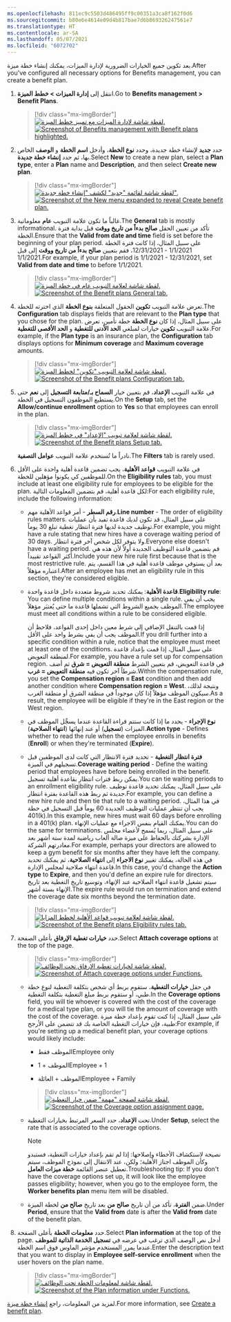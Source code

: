 ```yaml
---
ms.openlocfilehash: 811ec9c5503d486495ff9c00351a3ca8f162f0d6
ms.sourcegitcommit: b80e6e4614e09d4b817bae7d6b869326247561e7
ms.translationtype: HT
ms.contentlocale: ar-SA
ms.lasthandoff: 05/07/2021
ms.locfileid: "6072702"
---
```

<span data-ttu-id="74264-101">بعد تكوين جميع الخيارات الضرورية لإدارة الميزات، يمكنك إنشاء خطة ميزة.</span><span class="sxs-lookup"><span data-stu-id="74264-101">After you've configured all necessary options for Benefits management, you can create a benefit plan.</span></span>

1. <span data-ttu-id="74264-102">انتقل إلى **إدارة الميزات > خطط الميزة**.</span><span class="sxs-lookup"><span data-stu-id="74264-102">Go to **Benefits management > Benefit Plans**.</span></span>

   > [!div class="mx-imgBorder"]
   > <span data-ttu-id="74264-103">[![لقطة شاشة لإدارة الميزات مع تمييز خطط الميزة.](../media/benefits-management-benefit-plans.png)](../media/benefits-management-benefit-plans.png#lightbox)</span><span class="sxs-lookup"><span data-stu-id="74264-103">[![Screenshot of Benefits management with Benefit plans highlighted.](../media/benefits-management-benefit-plans.png)](../media/benefits-management-benefit-plans.png#lightbox)</span></span>

1. <span data-ttu-id="74264-104">حدد **جديد** لإنشاء خطة جديدة، وحدد **نوع الخطة**، وأدخل **اسم الخطة** و **الوصف** الخاص بها، ثم حدد **إنشاء خطة جديدة**.</span><span class="sxs-lookup"><span data-stu-id="74264-104">Select **New** to create a new plan, select a **Plan type**, enter a **Plan** name and **Description**, and then select **Create new plan**.</span></span>

   > [!div class="mx-imgBorder"]
   > <span data-ttu-id="74264-105">[![لقطة شاشة لقائمة "جديد" لكشف "إنشاء خطة جديدة".](../media/benefits-management-new-plan.png)](../media/benefits-management-new-plan.png#lightbox)</span><span class="sxs-lookup"><span data-stu-id="74264-105">[![Screenshot of the New menu expanded to reveal Create benefit plan.](../media/benefits-management-new-plan.png)](../media/benefits-management-new-plan.png#lightbox)</span></span>

1. <span data-ttu-id="74264-106">غالباً ما تكون علامة التبويب **عام** معلوماتية.</span><span class="sxs-lookup"><span data-stu-id="74264-106">The **General** tab is mostly informational.</span></span> <span data-ttu-id="74264-107">تأكد من تعيين الحقل **صالح بدءاً من تاريخ ووقت** قبل بداية فترة الخطة.</span><span class="sxs-lookup"><span data-stu-id="74264-107">Ensure that the **Valid from date and time** field is set before the beginning of your plan period.</span></span> <span data-ttu-id="74264-108">على سبيل المثال، إذا كانت فترة الخطة 1/1/2021 - 12/31/2021، فقم بتعيين **صالح بدءاً من تاريخ ووقت** إلى قبل 1/1/2021.</span><span class="sxs-lookup"><span data-stu-id="74264-108">For example, if your plan period is 1/1/2021 - 12/31/2021, set **Valid from date and time** to before 1/1/2021.</span></span>

   > [!div class="mx-imgBorder"]
   > <span data-ttu-id="74264-109">[![لقطة شاشة لعلامة التبويب عام في خطة الميزة.](../media/benefits-management-benefit-plans-general-tab.png)](../media/benefits-management-benefit-plans-general-tab.png#lightbox)</span><span class="sxs-lookup"><span data-stu-id="74264-109">[![Screenshot of the Benefit plans General tab.](../media/benefits-management-benefit-plans-general-tab.png)](../media/benefits-management-benefit-plans-general-tab.png#lightbox)</span></span>

1. <span data-ttu-id="74264-110">تعرض علامة التبويب **تكوين** الحقول المتعلقة **بنوع الخطة** الذي اخترته للخطة.</span><span class="sxs-lookup"><span data-stu-id="74264-110">The **Configuration** tab displays fields that are relevant to the **Plan type** that you chose for the plan.</span></span> <span data-ttu-id="74264-111">على سبيل المثال، إذا كان **نوع الخطة** خطة تأمين، تعرض علامة التبويب **تكوين** خيارات لمبلغي **الحد الأدنى للتغطية** و **الحد الأقصى للتغطية**.</span><span class="sxs-lookup"><span data-stu-id="74264-111">For example, if the **Plan type** is an insurance plan, the **Configuration** tab displays options for **Minimum coverage** and **Maximum coverage** amounts.</span></span>

   > [!div class="mx-imgBorder"]
   > <span data-ttu-id="74264-112">[![لقطة شاشة لعلامة التبويب "تكوين" لخطط الميزة.](../media/benefits-management-configuration-tab.png)](../media/benefits-management-configuration-tab.png#lightbox)</span><span class="sxs-lookup"><span data-stu-id="74264-112">[![Screenshot of the Benefit plans Configuration tab.](../media/benefits-management-configuration-tab.png)](../media/benefits-management-configuration-tab.png#lightbox)</span></span>

1. <span data-ttu-id="74264-113">في علامة التبويب **الإعداد**، قم بتعيين خيار **السماح بـ/متابعة التسجيل** إلى **نعم** حتى يستطيع الموظفون التسجيل في الخطة.</span><span class="sxs-lookup"><span data-stu-id="74264-113">On the **Setup** tab, set the **Allow/continue enrollment** option to **Yes** so that employees can enroll in the plan.</span></span>

   > [!div class="mx-imgBorder"]
   > <span data-ttu-id="74264-114">[![لقطة شاشة لعلامة تبويب "الإعداد" في خطط الميزة.](../media/benefits-management-setup-tab.png)](../media/benefits-management-setup-tab.png#lightbox)</span><span class="sxs-lookup"><span data-stu-id="74264-114">[![Screenshot of the Benefit plans Setup tab.](../media/benefits-management-setup-tab.png)](../media/benefits-management-setup-tab.png#lightbox)</span></span>

   <span data-ttu-id="74264-115">نادراً ما تُستخدم علامة التبويب **عوامل التصفية**.</span><span class="sxs-lookup"><span data-stu-id="74264-115">The **Filters** tab is rarely used.</span></span>

1. <span data-ttu-id="74264-116">في علامة التبويب **قواعد الأهلية**، يجب تضمين قاعدة أهلية واحدة على الأقل للموظفين كي يكونوا مؤهلين للخطة.</span><span class="sxs-lookup"><span data-stu-id="74264-116">On the **Eligibility rules** tab, you must include at least one eligibility rule for employees to be eligible for the plan.</span></span> <span data-ttu-id="74264-117">لكل قاعدة أهلية، قم بتضمين المعلومات التالية:</span><span class="sxs-lookup"><span data-stu-id="74264-117">For each eligibility rule, include the following information:</span></span>

   - <span data-ttu-id="74264-118">**رقم السطر** - أمر قواعد الأهلية مهم.</span><span class="sxs-lookup"><span data-stu-id="74264-118">**Line number** - The order of eligibility rules matters.</span></span> <span data-ttu-id="74264-119">على سبيل المثال، قد تكون لديك قاعدة تفيد بأن عمليات توظيف جديدة لديها فترة انتظار تغطية تبلغ 30 يوماً.</span><span class="sxs-lookup"><span data-stu-id="74264-119">For example, you might have a rule stating that new hires have a coverage waiting period of 30 days.</span></span> <span data-ttu-id="74264-120">ولا يتوفر لكل شخص آخر فترة انتظار.</span><span class="sxs-lookup"><span data-stu-id="74264-120">Everyone else doesn't have a waiting period.</span></span> <span data-ttu-id="74264-121">قم بتضمين قاعدة التوظيف الجديدة أولاً لأن هذه هي أكثر القواعد تقييداً.</span><span class="sxs-lookup"><span data-stu-id="74264-121">Include your new hire rule first because that is the most restrictive rule.</span></span> <span data-ttu-id="74264-122">بعد أن يستوفي موظف قاعدة أهلية في هذا القسم، يتم اعتباره مؤهلاً.</span><span class="sxs-lookup"><span data-stu-id="74264-122">After an employee has met an eligibility rule in this section, they're considered eligible.</span></span>

   - <span data-ttu-id="74264-123">**قاعدة الأهلية**: يمكنك تحديد شروط متعددة داخل قاعدة واحدة.</span><span class="sxs-lookup"><span data-stu-id="74264-123">**Eligibility rule**: You can define multiple conditions within a single rule.</span></span> <span data-ttu-id="74264-124">يجب أن يفي الموظف بجميع الشروط التي تشملها قاعدة ما حتى يُعتبَر مؤهلاً.</span><span class="sxs-lookup"><span data-stu-id="74264-124">The employee must meet all conditions within a rule to be considered eligible.</span></span>

     <span data-ttu-id="74264-125">إذا قمت بالتنقل الإضافي إلى شرط معين داخل إحدى القواعد، فلاحظ أن الموظف يجب أن يفي بشرط واحد على الأقل.</span><span class="sxs-lookup"><span data-stu-id="74264-125">If you drill further into a specific condition within a rule, notice that the employee must meet at least one of the conditions.</span></span> <span data-ttu-id="74264-126">على سبيل المثال، إذا قمت بإعداد قاعدة لمنطقة التعويض.</span><span class="sxs-lookup"><span data-stu-id="74264-126">For example, you have a rule set up for compensation region.</span></span> <span data-ttu-id="74264-127">في قاعدة التعويض، قم بتعيين الشرط **منطقة التعويض = شرق** ثم أضف شرطاً آخر تكون فيه **منطقة التعويض = غرب**.</span><span class="sxs-lookup"><span data-stu-id="74264-127">Within the compensation rule, you set the **Compensation region = East** condition and then add another condition where **Compensation region = West**.</span></span> <span data-ttu-id="74264-128">ونتيجة لذلك، سيكون الموظف مؤهلاً إذا كان موجوداً في منطقة الشرق أو منطقة الغرب.</span><span class="sxs-lookup"><span data-stu-id="74264-128">As a result, the employee will be eligible if they're in the East region or the West region.</span></span>

   - <span data-ttu-id="74264-129">**نوع الإجراء** - يحدد ما إذا كانت ستتم قراءة القاعدة عندما يسجِّل الموظف في الميزات (**تسجيل**) أو عند إنهائها (**انتهاء الصلاحية**).</span><span class="sxs-lookup"><span data-stu-id="74264-129">**Action type** - Defines whether to read the rule when the employee enrolls in benefits (**Enroll**) or when they're terminated (**Expire**).</span></span>

   - <span data-ttu-id="74264-130">**فترة انتظار التغطية** - تحديد فترة الانتظار التي كانت لدى الموظفين قبل تسجيلهم في الميزة.</span><span class="sxs-lookup"><span data-stu-id="74264-130">**Coverage waiting period** - Define the waiting period that employees have before being enrolled in the benefit.</span></span> <span data-ttu-id="74264-131">يمكن ربط فترات انتظار بقاعدة أهلية تسجيل.</span><span class="sxs-lookup"><span data-stu-id="74264-131">You can tie waiting periods to an enrollment eligibility rule.</span></span> <span data-ttu-id="74264-132">على سبيل المثال، يمكنك تحديد قاعدة توظيف جديدة ثم ربط هذه القاعدة بفترة انتظار.</span><span class="sxs-lookup"><span data-stu-id="74264-132">For example, you can define a new hire rule and then tie that rule to a waiting period.</span></span> <span data-ttu-id="74264-133">في هذا المثال، يجب أن تنتظر عمليات التوظيف الجديدة 60 يوماً قبل التسجيل في خطة 401(k).</span><span class="sxs-lookup"><span data-stu-id="74264-133">In this example, new hires must wait 60 days before enrolling in a 401(k) plan.</span></span> <span data-ttu-id="74264-134">يمكنك القيام بنفس الاجراء مع عمليات الإنهاء.</span><span class="sxs-lookup"><span data-stu-id="74264-134">You can do the same for terminations.</span></span> <span data-ttu-id="74264-135">على سبيل المثال، ربما يُسمح لأعضاء مجلس الإدارة بشركتك بالحفاظ على ميزة صالة ألعاب رياضية لمدة ستة أشهر بعد مغادرتهم الشركة.</span><span class="sxs-lookup"><span data-stu-id="74264-135">For example, perhaps your directors are allowed to keep a gym benefit for six months after they have left the company.</span></span> <span data-ttu-id="74264-136">في هذه الحالة، يمكنك تغيير **نوع الاجراء** إلى **انتهاء الصلاحية**، ثم يمكنك تحديد قاعدة انتهاء صلاحية لمجلس الإدارة.</span><span class="sxs-lookup"><span data-stu-id="74264-136">In this case, you'd change the **Action type** to **Expire**, and then you'd define an expire rule for directors.</span></span> <span data-ttu-id="74264-137">سيتم تشغيل قاعدة انتهاء الصلاحية عند الإنهاء، وتوسيع تاريخ التغطية بعد تاريخ الإنهاء بستة أشهر.</span><span class="sxs-lookup"><span data-stu-id="74264-137">The expire rule would run on termination and extend the coverage date six months beyond the termination date.</span></span>

   > [!div class="mx-imgBorder"]
   > <span data-ttu-id="74264-138">[![لقطة شاشة لعلامة تبويب قواعد الأهلية لخطط المزايا.](../media/benefits-management-eligibility-rules-tab.png)](../media/benefits-management-eligibility-rules-tab.png#lightbox)</span><span class="sxs-lookup"><span data-stu-id="74264-138">[![Screenshot of the Benefit plans Eligibility rules tab.](../media/benefits-management-eligibility-rules-tab.png)](../media/benefits-management-eligibility-rules-tab.png#lightbox)</span></span>

1. <span data-ttu-id="74264-139">حدد **خيارات تغطية الإرفاق** بأعلى الصفحة.</span><span class="sxs-lookup"><span data-stu-id="74264-139">Select **Attach coverage options** at the top of the page.</span></span>

   > [!div class="mx-imgBorder"]
   > <span data-ttu-id="74264-140">[![لقطة شاشة لخيارات تغطية الإرفاق تحت الوظائف.](../media/benefits-management-attach-coverage-options.png)](../media/benefits-management-attach-coverage-options.png#lightbox)</span><span class="sxs-lookup"><span data-stu-id="74264-140">[![Screenshot of Attach coverage options under Functions.](../media/benefits-management-attach-coverage-options.png)](../media/benefits-management-attach-coverage-options.png#lightbox)</span></span>

   - <span data-ttu-id="74264-141">في حقل **خيارات التغطية**، ستقوم بربط أي شخص بتكلفة التغطية لنوع خطة طبي، أو ستقوم بربط مبلغ التغطية بتكلفة التغطية.</span><span class="sxs-lookup"><span data-stu-id="74264-141">In the **Coverage options** field, you will tie whoever is covered with the cost of the coverage for a medical type plan, or you will tie the amount of coverage with the cost of the coverage.</span></span> <span data-ttu-id="74264-142">على سبيل المثال، إذا كنت تقوم بإعداد خطة ميزة طبية، فإن خيارات التغطية الخاصة بك قد تتضمن على الأرجح:</span><span class="sxs-lookup"><span data-stu-id="74264-142">For example, if you're setting up a medical benefit plan, your coverage options would likely include:</span></span>

     - <span data-ttu-id="74264-143">الموظف فقط</span><span class="sxs-lookup"><span data-stu-id="74264-143">Employee only</span></span>

     - <span data-ttu-id="74264-144">الموظف + 1</span><span class="sxs-lookup"><span data-stu-id="74264-144">Employee + 1</span></span>

     - <span data-ttu-id="74264-145">الموظف + العائلة</span><span class="sxs-lookup"><span data-stu-id="74264-145">Employee + Family</span></span>

     > [!div class="mx-imgBorder"]
     > <span data-ttu-id="74264-146">[![لقطة شاشة لصفحة "مهمة" ضمن خيار التغطية.](../media/benefits-management-coverage-option-assignment-page.png)](../media/benefits-management-coverage-option-assignment-page.png#lightbox)</span><span class="sxs-lookup"><span data-stu-id="74264-146">[![Screenshot of the Coverage option assignment page.](../media/benefits-management-coverage-option-assignment-page.png)](../media/benefits-management-coverage-option-assignment-page.png#lightbox)</span></span>

   - <span data-ttu-id="74264-147">تحت **الإعداد**، حدد السعر المرتبط بخيارات التغطية.</span><span class="sxs-lookup"><span data-stu-id="74264-147">Under **Setup**, select the rate that is associated to the coverage options.</span></span>

     > [!NOTE]
     > <span data-ttu-id="74264-148">نصيحة لاستكشاف الأخطاء وإصلاحها: إذا لم تقم بإعداد خيارات التغطية، فستبدو وكأن الموظف اجتاز الأهلية؛ ولكن، عند الانتقال إلى نموذج الموظف، سيتم تعطيل عنصر القائمة **خطة ميزات العامل**.</span><span class="sxs-lookup"><span data-stu-id="74264-148">Troubleshooting tip: If you don't have the coverage options set up, it will look like the employee passes eligibility; however, when you go to the employee form, the **Worker benefits plan** menu item will be disabled.</span></span>

   - <span data-ttu-id="74264-149">ضمن **الفترة**، تأكد من أن تاريخ **صالح من** بعد تاريخ **صالح من** لخطة الميزة.</span><span class="sxs-lookup"><span data-stu-id="74264-149">Under **Period**, ensure that the **Valid from** date is after the **Valid from** date of the benefit plan.</span></span>

1. <span data-ttu-id="74264-150">حدد **معلومات الخطة** بأعلى الصفحة.</span><span class="sxs-lookup"><span data-stu-id="74264-150">Select **Plan information** at the top of the page.</span></span> <span data-ttu-id="74264-151">أدخل نص الوصف الذي ترغب في عرضه في **تسجيل الخدمة الذاتية للموظف** عندما يمرر المستخدم مؤشر الماوس فوق اسم الخطة.</span><span class="sxs-lookup"><span data-stu-id="74264-151">Enter the description text that you want to display in **Employee self-service enrollment** when the user hovers on the plan name.</span></span>

   > [!div class="mx-imgBorder"]
   > <span data-ttu-id="74264-152">[![لقطة شاشة لمعلومات الخطة تحت الوظائف.](../media/benefits-management-plan-information.png)](../media/benefits-management-plan-information.png#lightbox)</span><span class="sxs-lookup"><span data-stu-id="74264-152">[![Screenshot of the Plan information under Functions.](../media/benefits-management-plan-information.png)](../media/benefits-management-plan-information.png#lightbox)</span></span>

<span data-ttu-id="74264-153">لمزيد من المعلومات، راجع [إنشاء خطة ميزة](https://docs.microsoft.com/dynamics365/human-resources/hr-benefits-plans-setup/?azure-portal=true).</span><span class="sxs-lookup"><span data-stu-id="74264-153">For more information, see [Create a benefit plan](https://docs.microsoft.com/dynamics365/human-resources/hr-benefits-plans-setup/?azure-portal=true).</span></span>
